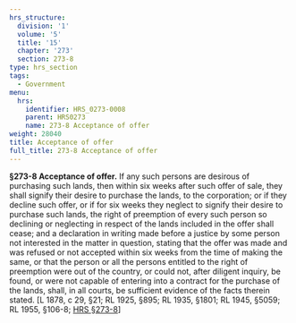```yaml
---
hrs_structure:
  division: '1'
  volume: '5'
  title: '15'
  chapter: '273'
  section: 273-8
type: hrs_section
tags:
  - Government
menu:
  hrs:
    identifier: HRS_0273-0008
    parent: HRS0273
    name: 273-8 Acceptance of offer
weight: 28040
title: Acceptance of offer
full_title: 273-8 Acceptance of offer
---
```

**§273-8 Acceptance of offer.** If any such persons are desirous of purchasing such lands, then within six weeks after such offer of sale, they shall signify their desire to purchase the lands, to the corporation; or if they decline such offer, or if for six weeks they neglect to signify their desire to purchase such lands, the right of preemption of every such person so declining or neglecting in respect of the lands included in the offer shall cease; and a declaration in writing made before a justice by some person not interested in the matter in question, stating that the offer was made and was refused or not accepted within six weeks from the time of making the same, or that the person or all the persons entitled to the right of preemption were out of the country, or could not, after diligent inquiry, be found, or were not capable of entering into a contract for the purchase of the lands, shall, in all courts, be sufficient evidence of the facts therein stated. [L 1878, c 29, §21; RL 1925, §895; RL 1935, §1801; RL 1945, §5059; RL 1955, §106-8; [HRS §273-8](/title-15/chapter-273/section-273-8/)]